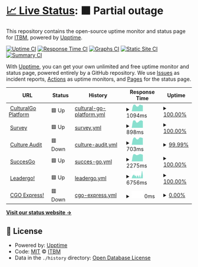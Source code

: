 # [📈 Live Status](https://itbm-services.github.io/monitoring): <!--live status--> **🟧 Partial outage**

This repository contains the open-source uptime monitor and status page for [ITBM](https://itbm-services.github.io/monitoring), powered by [Upptime](https://github.com/upptime/upptime).

[![Uptime CI](https://github.com/itbm-services/monitoring/workflows/Uptime%20CI/badge.svg)](https://github.com/itbm-services/monitoring/actions?query=workflow%3A%22Uptime+CI%22)
[![Response Time CI](https://github.com/itbm-services/monitoring/workflows/Response%20Time%20CI/badge.svg)](https://github.com/itbm-services/monitoring/actions?query=workflow%3A%22Response+Time+CI%22)
[![Graphs CI](https://github.com/itbm-services/monitoring/workflows/Graphs%20CI/badge.svg)](https://github.com/itbm-services/monitoring/actions?query=workflow%3A%22Graphs+CI%22)
[![Static Site CI](https://github.com/itbm-services/monitoring/workflows/Static%20Site%20CI/badge.svg)](https://github.com/itbm-services/monitoring/actions?query=workflow%3A%22Static+Site+CI%22)
[![Summary CI](https://github.com/itbm-services/monitoring/workflows/Summary%20CI/badge.svg)](https://github.com/itbm-services/monitoring/actions?query=workflow%3A%22Summary+CI%22)

With [Upptime](https://upptime.js.org), you can get your own unlimited and free uptime monitor and status page, powered entirely by a GitHub repository. We use [Issues](https://github.com/itbm-services/monitoring/issues) as incident reports, [Actions](https://github.com/itbm-services/monitoring/actions) as uptime monitors, and [Pages](https://itbm-services.github.io/monitoring) for the status page.

<!--start: status pages-->
<!-- This summary is generated by Upptime (https://github.com/upptime/upptime) -->
<!-- Do not edit this manually, your changes will be overwritten -->
<!-- prettier-ignore -->
| URL | Status | History | Response Time | Uptime |
| --- | ------ | ------- | ------------- | ------ |
| <img alt="" src="https://icons.duckduckgo.com/ip3/culturalgo.com.ico" height="13"> [CulturalGo Platform](https://culturalgo.com/plataform) | 🟩 Up | [cultural-go-platform.yml](https://github.com/itbm-services/monitoring/commits/HEAD/history/cultural-go-platform.yml) | <details><summary><img alt="Response time graph" src="./graphs/cultural-go-platform/response-time-week.png" height="20"> 1094ms</summary><br><a href="https://itbm-services.github.io/monitoring/history/cultural-go-platform"><img alt="Response time 1112" src="https://img.shields.io/endpoint?url=https%3A%2F%2Fraw.githubusercontent.com%2Fitbm-services%2Fmonitoring%2FHEAD%2Fapi%2Fcultural-go-platform%2Fresponse-time.json"></a><br><a href="https://itbm-services.github.io/monitoring/history/cultural-go-platform"><img alt="24-hour response time 1082" src="https://img.shields.io/endpoint?url=https%3A%2F%2Fraw.githubusercontent.com%2Fitbm-services%2Fmonitoring%2FHEAD%2Fapi%2Fcultural-go-platform%2Fresponse-time-day.json"></a><br><a href="https://itbm-services.github.io/monitoring/history/cultural-go-platform"><img alt="7-day response time 1094" src="https://img.shields.io/endpoint?url=https%3A%2F%2Fraw.githubusercontent.com%2Fitbm-services%2Fmonitoring%2FHEAD%2Fapi%2Fcultural-go-platform%2Fresponse-time-week.json"></a><br><a href="https://itbm-services.github.io/monitoring/history/cultural-go-platform"><img alt="30-day response time 1335" src="https://img.shields.io/endpoint?url=https%3A%2F%2Fraw.githubusercontent.com%2Fitbm-services%2Fmonitoring%2FHEAD%2Fapi%2Fcultural-go-platform%2Fresponse-time-month.json"></a><br><a href="https://itbm-services.github.io/monitoring/history/cultural-go-platform"><img alt="1-year response time 1110" src="https://img.shields.io/endpoint?url=https%3A%2F%2Fraw.githubusercontent.com%2Fitbm-services%2Fmonitoring%2FHEAD%2Fapi%2Fcultural-go-platform%2Fresponse-time-year.json"></a></details> | <details><summary><a href="https://itbm-services.github.io/monitoring/history/cultural-go-platform">100.00%</a></summary><a href="https://itbm-services.github.io/monitoring/history/cultural-go-platform"><img alt="All-time uptime 99.08%" src="https://img.shields.io/endpoint?url=https%3A%2F%2Fraw.githubusercontent.com%2Fitbm-services%2Fmonitoring%2FHEAD%2Fapi%2Fcultural-go-platform%2Fuptime.json"></a><br><a href="https://itbm-services.github.io/monitoring/history/cultural-go-platform"><img alt="24-hour uptime 100.00%" src="https://img.shields.io/endpoint?url=https%3A%2F%2Fraw.githubusercontent.com%2Fitbm-services%2Fmonitoring%2FHEAD%2Fapi%2Fcultural-go-platform%2Fuptime-day.json"></a><br><a href="https://itbm-services.github.io/monitoring/history/cultural-go-platform"><img alt="7-day uptime 100.00%" src="https://img.shields.io/endpoint?url=https%3A%2F%2Fraw.githubusercontent.com%2Fitbm-services%2Fmonitoring%2FHEAD%2Fapi%2Fcultural-go-platform%2Fuptime-week.json"></a><br><a href="https://itbm-services.github.io/monitoring/history/cultural-go-platform"><img alt="30-day uptime 100.00%" src="https://img.shields.io/endpoint?url=https%3A%2F%2Fraw.githubusercontent.com%2Fitbm-services%2Fmonitoring%2FHEAD%2Fapi%2Fcultural-go-platform%2Fuptime-month.json"></a><br><a href="https://itbm-services.github.io/monitoring/history/cultural-go-platform"><img alt="1-year uptime 99.92%" src="https://img.shields.io/endpoint?url=https%3A%2F%2Fraw.githubusercontent.com%2Fitbm-services%2Fmonitoring%2FHEAD%2Fapi%2Fcultural-go-platform%2Fuptime-year.json"></a></details>
| <img alt="" src="https://icons.duckduckgo.com/ip3/newsurvey.culturalgo.com.ico" height="13"> [Survey](https://newsurvey.culturalgo.com/) | 🟩 Up | [survey.yml](https://github.com/itbm-services/monitoring/commits/HEAD/history/survey.yml) | <details><summary><img alt="Response time graph" src="./graphs/survey/response-time-week.png" height="20"> 898ms</summary><br><a href="https://itbm-services.github.io/monitoring/history/survey"><img alt="Response time 880" src="https://img.shields.io/endpoint?url=https%3A%2F%2Fraw.githubusercontent.com%2Fitbm-services%2Fmonitoring%2FHEAD%2Fapi%2Fsurvey%2Fresponse-time.json"></a><br><a href="https://itbm-services.github.io/monitoring/history/survey"><img alt="24-hour response time 901" src="https://img.shields.io/endpoint?url=https%3A%2F%2Fraw.githubusercontent.com%2Fitbm-services%2Fmonitoring%2FHEAD%2Fapi%2Fsurvey%2Fresponse-time-day.json"></a><br><a href="https://itbm-services.github.io/monitoring/history/survey"><img alt="7-day response time 898" src="https://img.shields.io/endpoint?url=https%3A%2F%2Fraw.githubusercontent.com%2Fitbm-services%2Fmonitoring%2FHEAD%2Fapi%2Fsurvey%2Fresponse-time-week.json"></a><br><a href="https://itbm-services.github.io/monitoring/history/survey"><img alt="30-day response time 863" src="https://img.shields.io/endpoint?url=https%3A%2F%2Fraw.githubusercontent.com%2Fitbm-services%2Fmonitoring%2FHEAD%2Fapi%2Fsurvey%2Fresponse-time-month.json"></a><br><a href="https://itbm-services.github.io/monitoring/history/survey"><img alt="1-year response time 875" src="https://img.shields.io/endpoint?url=https%3A%2F%2Fraw.githubusercontent.com%2Fitbm-services%2Fmonitoring%2FHEAD%2Fapi%2Fsurvey%2Fresponse-time-year.json"></a></details> | <details><summary><a href="https://itbm-services.github.io/monitoring/history/survey">100.00%</a></summary><a href="https://itbm-services.github.io/monitoring/history/survey"><img alt="All-time uptime 99.92%" src="https://img.shields.io/endpoint?url=https%3A%2F%2Fraw.githubusercontent.com%2Fitbm-services%2Fmonitoring%2FHEAD%2Fapi%2Fsurvey%2Fuptime.json"></a><br><a href="https://itbm-services.github.io/monitoring/history/survey"><img alt="24-hour uptime 100.00%" src="https://img.shields.io/endpoint?url=https%3A%2F%2Fraw.githubusercontent.com%2Fitbm-services%2Fmonitoring%2FHEAD%2Fapi%2Fsurvey%2Fuptime-day.json"></a><br><a href="https://itbm-services.github.io/monitoring/history/survey"><img alt="7-day uptime 100.00%" src="https://img.shields.io/endpoint?url=https%3A%2F%2Fraw.githubusercontent.com%2Fitbm-services%2Fmonitoring%2FHEAD%2Fapi%2Fsurvey%2Fuptime-week.json"></a><br><a href="https://itbm-services.github.io/monitoring/history/survey"><img alt="30-day uptime 100.00%" src="https://img.shields.io/endpoint?url=https%3A%2F%2Fraw.githubusercontent.com%2Fitbm-services%2Fmonitoring%2FHEAD%2Fapi%2Fsurvey%2Fuptime-month.json"></a><br><a href="https://itbm-services.github.io/monitoring/history/survey"><img alt="1-year uptime 99.93%" src="https://img.shields.io/endpoint?url=https%3A%2F%2Fraw.githubusercontent.com%2Fitbm-services%2Fmonitoring%2FHEAD%2Fapi%2Fsurvey%2Fuptime-year.json"></a></details>
| <img alt="" src="https://icons.duckduckgo.com/ip3/culture04.culturalgo.com.ico" height="13"> [Culture Audit](https://culture04.culturalgo.com:8443/) | 🟥 Down | [culture-audit.yml](https://github.com/itbm-services/monitoring/commits/HEAD/history/culture-audit.yml) | <details><summary><img alt="Response time graph" src="./graphs/culture-audit/response-time-week.png" height="20"> 703ms</summary><br><a href="https://itbm-services.github.io/monitoring/history/culture-audit"><img alt="Response time 875" src="https://img.shields.io/endpoint?url=https%3A%2F%2Fraw.githubusercontent.com%2Fitbm-services%2Fmonitoring%2FHEAD%2Fapi%2Fculture-audit%2Fresponse-time.json"></a><br><a href="https://itbm-services.github.io/monitoring/history/culture-audit"><img alt="24-hour response time 717" src="https://img.shields.io/endpoint?url=https%3A%2F%2Fraw.githubusercontent.com%2Fitbm-services%2Fmonitoring%2FHEAD%2Fapi%2Fculture-audit%2Fresponse-time-day.json"></a><br><a href="https://itbm-services.github.io/monitoring/history/culture-audit"><img alt="7-day response time 703" src="https://img.shields.io/endpoint?url=https%3A%2F%2Fraw.githubusercontent.com%2Fitbm-services%2Fmonitoring%2FHEAD%2Fapi%2Fculture-audit%2Fresponse-time-week.json"></a><br><a href="https://itbm-services.github.io/monitoring/history/culture-audit"><img alt="30-day response time 653" src="https://img.shields.io/endpoint?url=https%3A%2F%2Fraw.githubusercontent.com%2Fitbm-services%2Fmonitoring%2FHEAD%2Fapi%2Fculture-audit%2Fresponse-time-month.json"></a><br><a href="https://itbm-services.github.io/monitoring/history/culture-audit"><img alt="1-year response time 862" src="https://img.shields.io/endpoint?url=https%3A%2F%2Fraw.githubusercontent.com%2Fitbm-services%2Fmonitoring%2FHEAD%2Fapi%2Fculture-audit%2Fresponse-time-year.json"></a></details> | <details><summary><a href="https://itbm-services.github.io/monitoring/history/culture-audit">99.99%</a></summary><a href="https://itbm-services.github.io/monitoring/history/culture-audit"><img alt="All-time uptime 79.56%" src="https://img.shields.io/endpoint?url=https%3A%2F%2Fraw.githubusercontent.com%2Fitbm-services%2Fmonitoring%2FHEAD%2Fapi%2Fculture-audit%2Fuptime.json"></a><br><a href="https://itbm-services.github.io/monitoring/history/culture-audit"><img alt="24-hour uptime 99.94%" src="https://img.shields.io/endpoint?url=https%3A%2F%2Fraw.githubusercontent.com%2Fitbm-services%2Fmonitoring%2FHEAD%2Fapi%2Fculture-audit%2Fuptime-day.json"></a><br><a href="https://itbm-services.github.io/monitoring/history/culture-audit"><img alt="7-day uptime 99.99%" src="https://img.shields.io/endpoint?url=https%3A%2F%2Fraw.githubusercontent.com%2Fitbm-services%2Fmonitoring%2FHEAD%2Fapi%2Fculture-audit%2Fuptime-week.json"></a><br><a href="https://itbm-services.github.io/monitoring/history/culture-audit"><img alt="30-day uptime 96.47%" src="https://img.shields.io/endpoint?url=https%3A%2F%2Fraw.githubusercontent.com%2Fitbm-services%2Fmonitoring%2FHEAD%2Fapi%2Fculture-audit%2Fuptime-month.json"></a><br><a href="https://itbm-services.github.io/monitoring/history/culture-audit"><img alt="1-year uptime 85.29%" src="https://img.shields.io/endpoint?url=https%3A%2F%2Fraw.githubusercontent.com%2Fitbm-services%2Fmonitoring%2FHEAD%2Fapi%2Fculture-audit%2Fuptime-year.json"></a></details>
| <img alt="" src="https://icons.duckduckgo.com/ip3/success.culturalgo.com.ico" height="13"> [SuccesGo](https://success.culturalgo.com/) | 🟩 Up | [succes-go.yml](https://github.com/itbm-services/monitoring/commits/HEAD/history/succes-go.yml) | <details><summary><img alt="Response time graph" src="./graphs/succes-go/response-time-week.png" height="20"> 2275ms</summary><br><a href="https://itbm-services.github.io/monitoring/history/succes-go"><img alt="Response time 1896" src="https://img.shields.io/endpoint?url=https%3A%2F%2Fraw.githubusercontent.com%2Fitbm-services%2Fmonitoring%2FHEAD%2Fapi%2Fsucces-go%2Fresponse-time.json"></a><br><a href="https://itbm-services.github.io/monitoring/history/succes-go"><img alt="24-hour response time 2209" src="https://img.shields.io/endpoint?url=https%3A%2F%2Fraw.githubusercontent.com%2Fitbm-services%2Fmonitoring%2FHEAD%2Fapi%2Fsucces-go%2Fresponse-time-day.json"></a><br><a href="https://itbm-services.github.io/monitoring/history/succes-go"><img alt="7-day response time 2275" src="https://img.shields.io/endpoint?url=https%3A%2F%2Fraw.githubusercontent.com%2Fitbm-services%2Fmonitoring%2FHEAD%2Fapi%2Fsucces-go%2Fresponse-time-week.json"></a><br><a href="https://itbm-services.github.io/monitoring/history/succes-go"><img alt="30-day response time 2280" src="https://img.shields.io/endpoint?url=https%3A%2F%2Fraw.githubusercontent.com%2Fitbm-services%2Fmonitoring%2FHEAD%2Fapi%2Fsucces-go%2Fresponse-time-month.json"></a><br><a href="https://itbm-services.github.io/monitoring/history/succes-go"><img alt="1-year response time 1952" src="https://img.shields.io/endpoint?url=https%3A%2F%2Fraw.githubusercontent.com%2Fitbm-services%2Fmonitoring%2FHEAD%2Fapi%2Fsucces-go%2Fresponse-time-year.json"></a></details> | <details><summary><a href="https://itbm-services.github.io/monitoring/history/succes-go">100.00%</a></summary><a href="https://itbm-services.github.io/monitoring/history/succes-go"><img alt="All-time uptime 99.67%" src="https://img.shields.io/endpoint?url=https%3A%2F%2Fraw.githubusercontent.com%2Fitbm-services%2Fmonitoring%2FHEAD%2Fapi%2Fsucces-go%2Fuptime.json"></a><br><a href="https://itbm-services.github.io/monitoring/history/succes-go"><img alt="24-hour uptime 100.00%" src="https://img.shields.io/endpoint?url=https%3A%2F%2Fraw.githubusercontent.com%2Fitbm-services%2Fmonitoring%2FHEAD%2Fapi%2Fsucces-go%2Fuptime-day.json"></a><br><a href="https://itbm-services.github.io/monitoring/history/succes-go"><img alt="7-day uptime 100.00%" src="https://img.shields.io/endpoint?url=https%3A%2F%2Fraw.githubusercontent.com%2Fitbm-services%2Fmonitoring%2FHEAD%2Fapi%2Fsucces-go%2Fuptime-week.json"></a><br><a href="https://itbm-services.github.io/monitoring/history/succes-go"><img alt="30-day uptime 100.00%" src="https://img.shields.io/endpoint?url=https%3A%2F%2Fraw.githubusercontent.com%2Fitbm-services%2Fmonitoring%2FHEAD%2Fapi%2Fsucces-go%2Fuptime-month.json"></a><br><a href="https://itbm-services.github.io/monitoring/history/succes-go"><img alt="1-year uptime 99.82%" src="https://img.shields.io/endpoint?url=https%3A%2F%2Fraw.githubusercontent.com%2Fitbm-services%2Fmonitoring%2FHEAD%2Fapi%2Fsucces-go%2Fuptime-year.json"></a></details>
| <img alt="" src="https://icons.duckduckgo.com/ip3/leadergo.org.ico" height="13"> [Leadergo!](https://leadergo.org/) | 🟩 Up | [leadergo.yml](https://github.com/itbm-services/monitoring/commits/HEAD/history/leadergo.yml) | <details><summary><img alt="Response time graph" src="./graphs/leadergo/response-time-week.png" height="20"> 6756ms</summary><br><a href="https://itbm-services.github.io/monitoring/history/leadergo"><img alt="Response time 4058" src="https://img.shields.io/endpoint?url=https%3A%2F%2Fraw.githubusercontent.com%2Fitbm-services%2Fmonitoring%2FHEAD%2Fapi%2Fleadergo%2Fresponse-time.json"></a><br><a href="https://itbm-services.github.io/monitoring/history/leadergo"><img alt="24-hour response time 12924" src="https://img.shields.io/endpoint?url=https%3A%2F%2Fraw.githubusercontent.com%2Fitbm-services%2Fmonitoring%2FHEAD%2Fapi%2Fleadergo%2Fresponse-time-day.json"></a><br><a href="https://itbm-services.github.io/monitoring/history/leadergo"><img alt="7-day response time 6756" src="https://img.shields.io/endpoint?url=https%3A%2F%2Fraw.githubusercontent.com%2Fitbm-services%2Fmonitoring%2FHEAD%2Fapi%2Fleadergo%2Fresponse-time-week.json"></a><br><a href="https://itbm-services.github.io/monitoring/history/leadergo"><img alt="30-day response time 7406" src="https://img.shields.io/endpoint?url=https%3A%2F%2Fraw.githubusercontent.com%2Fitbm-services%2Fmonitoring%2FHEAD%2Fapi%2Fleadergo%2Fresponse-time-month.json"></a><br><a href="https://itbm-services.github.io/monitoring/history/leadergo"><img alt="1-year response time 4644" src="https://img.shields.io/endpoint?url=https%3A%2F%2Fraw.githubusercontent.com%2Fitbm-services%2Fmonitoring%2FHEAD%2Fapi%2Fleadergo%2Fresponse-time-year.json"></a></details> | <details><summary><a href="https://itbm-services.github.io/monitoring/history/leadergo">100.00%</a></summary><a href="https://itbm-services.github.io/monitoring/history/leadergo"><img alt="All-time uptime 99.77%" src="https://img.shields.io/endpoint?url=https%3A%2F%2Fraw.githubusercontent.com%2Fitbm-services%2Fmonitoring%2FHEAD%2Fapi%2Fleadergo%2Fuptime.json"></a><br><a href="https://itbm-services.github.io/monitoring/history/leadergo"><img alt="24-hour uptime 100.00%" src="https://img.shields.io/endpoint?url=https%3A%2F%2Fraw.githubusercontent.com%2Fitbm-services%2Fmonitoring%2FHEAD%2Fapi%2Fleadergo%2Fuptime-day.json"></a><br><a href="https://itbm-services.github.io/monitoring/history/leadergo"><img alt="7-day uptime 100.00%" src="https://img.shields.io/endpoint?url=https%3A%2F%2Fraw.githubusercontent.com%2Fitbm-services%2Fmonitoring%2FHEAD%2Fapi%2Fleadergo%2Fuptime-week.json"></a><br><a href="https://itbm-services.github.io/monitoring/history/leadergo"><img alt="30-day uptime 99.92%" src="https://img.shields.io/endpoint?url=https%3A%2F%2Fraw.githubusercontent.com%2Fitbm-services%2Fmonitoring%2FHEAD%2Fapi%2Fleadergo%2Fuptime-month.json"></a><br><a href="https://itbm-services.github.io/monitoring/history/leadergo"><img alt="1-year uptime 99.72%" src="https://img.shields.io/endpoint?url=https%3A%2F%2Fraw.githubusercontent.com%2Fitbm-services%2Fmonitoring%2FHEAD%2Fapi%2Fleadergo%2Fuptime-year.json"></a></details>
| <img alt="" src="https://icons.duckduckgo.com/ip3/cgoxgptw.culturalgo.com.ico" height="13"> [CGO Express!](https://cgoxgptw.culturalgo.com/) | 🟥 Down | [cgo-express.yml](https://github.com/itbm-services/monitoring/commits/HEAD/history/cgo-express.yml) | <details><summary><img alt="Response time graph" src="./graphs/cgo-express/response-time-week.png" height="20"> 0ms</summary><br><a href="https://itbm-services.github.io/monitoring/history/cgo-express"><img alt="Response time 884" src="https://img.shields.io/endpoint?url=https%3A%2F%2Fraw.githubusercontent.com%2Fitbm-services%2Fmonitoring%2FHEAD%2Fapi%2Fcgo-express%2Fresponse-time.json"></a><br><a href="https://itbm-services.github.io/monitoring/history/cgo-express"><img alt="24-hour response time 0" src="https://img.shields.io/endpoint?url=https%3A%2F%2Fraw.githubusercontent.com%2Fitbm-services%2Fmonitoring%2FHEAD%2Fapi%2Fcgo-express%2Fresponse-time-day.json"></a><br><a href="https://itbm-services.github.io/monitoring/history/cgo-express"><img alt="7-day response time 0" src="https://img.shields.io/endpoint?url=https%3A%2F%2Fraw.githubusercontent.com%2Fitbm-services%2Fmonitoring%2FHEAD%2Fapi%2Fcgo-express%2Fresponse-time-week.json"></a><br><a href="https://itbm-services.github.io/monitoring/history/cgo-express"><img alt="30-day response time 0" src="https://img.shields.io/endpoint?url=https%3A%2F%2Fraw.githubusercontent.com%2Fitbm-services%2Fmonitoring%2FHEAD%2Fapi%2Fcgo-express%2Fresponse-time-month.json"></a><br><a href="https://itbm-services.github.io/monitoring/history/cgo-express"><img alt="1-year response time 878" src="https://img.shields.io/endpoint?url=https%3A%2F%2Fraw.githubusercontent.com%2Fitbm-services%2Fmonitoring%2FHEAD%2Fapi%2Fcgo-express%2Fresponse-time-year.json"></a></details> | <details><summary><a href="https://itbm-services.github.io/monitoring/history/cgo-express">0.00%</a></summary><a href="https://itbm-services.github.io/monitoring/history/cgo-express"><img alt="All-time uptime 69.08%" src="https://img.shields.io/endpoint?url=https%3A%2F%2Fraw.githubusercontent.com%2Fitbm-services%2Fmonitoring%2FHEAD%2Fapi%2Fcgo-express%2Fuptime.json"></a><br><a href="https://itbm-services.github.io/monitoring/history/cgo-express"><img alt="24-hour uptime 0.00%" src="https://img.shields.io/endpoint?url=https%3A%2F%2Fraw.githubusercontent.com%2Fitbm-services%2Fmonitoring%2FHEAD%2Fapi%2Fcgo-express%2Fuptime-day.json"></a><br><a href="https://itbm-services.github.io/monitoring/history/cgo-express"><img alt="7-day uptime 0.00%" src="https://img.shields.io/endpoint?url=https%3A%2F%2Fraw.githubusercontent.com%2Fitbm-services%2Fmonitoring%2FHEAD%2Fapi%2Fcgo-express%2Fuptime-week.json"></a><br><a href="https://itbm-services.github.io/monitoring/history/cgo-express"><img alt="30-day uptime 0.00%" src="https://img.shields.io/endpoint?url=https%3A%2F%2Fraw.githubusercontent.com%2Fitbm-services%2Fmonitoring%2FHEAD%2Fapi%2Fcgo-express%2Fuptime-month.json"></a><br><a href="https://itbm-services.github.io/monitoring/history/cgo-express"><img alt="1-year uptime 43.83%" src="https://img.shields.io/endpoint?url=https%3A%2F%2Fraw.githubusercontent.com%2Fitbm-services%2Fmonitoring%2FHEAD%2Fapi%2Fcgo-express%2Fuptime-year.json"></a></details>

<!--end: status pages-->

[**Visit our status website →**](https://itbm-services.github.io/monitoring)

## 📄 License

- Powered by: [Upptime](https://github.com/upptime/upptime)
- Code: [MIT](./LICENSE) © [ITBM](https://itbm-services.github.io/monitoring)
- Data in the `./history` directory: [Open Database License](https://opendatacommons.org/licenses/odbl/1-0/)
